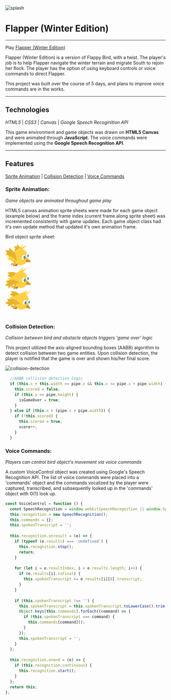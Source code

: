 ![splash](https://media.giphy.com/media/26mZGEi6KH3zNhN7vh/source.gif)

# Flapper (Winter Edition)

---

Play [Flapper (Winter Edition)](https://spark1031.github.io/flapper-voice/)

Flapper (Winter Edition) is a version of Flappy Bird, with a twist. The player's job is to help Flapper navigate the winter terrain and migrate South to rejoin her flock. The player has the option of using keyboard controls or voice commands to direct Flapper.

This project was built over the course of 5 days, and plans to improve voice commands are in the works.

---

## Technologies
*HTML5* | *CSS3* | *Canvas* | *Google Speech Recoginition API*

This game environment and game objects was drawn on **HTML5 Canvas** and were animated through **JavaScript**. The voice commands were implemented using the **Google Speech Recognition API**. 

---

## Features
[Sprite Animation](#sprite-animation) | [Collision Detection](#collision-detection) | [Voice Commands](#voice-commands)

### Sprite Animation:
*Game objects are animated throughout game play*

HTML5 canvas animation sprite sheets were made for each game object (example below) and the frame index (current frame along sprite sheet) was incremented consistently with game updates. Each game object class had it's own update method that updated it's own animation frame.

Bird object sprite sheet:

![sprite-sheet](https://github.com/spark1031/flapper-voice/blob/master/images/bird.png)


### Collision Detection: 
*Collision between bird and obstacle objects triggers 'game over' logic*

This project utilized the axis-aligned bounding boxes (AABB) algorithm to detect collision between two game entities. Upon collision detection, the player is notified that the game is over and shown his/her final score.

![collision-detection](https://media.giphy.com/media/4T5xwp4iumC40kb5Mz/source.gif)

```javascript
  //AABB collision detection logic
  if (this.x + this.width >= pipe.x && this.x <= pipe.x + pipe.width) {
    this.scored = false;
    if (this.y <= pipe.height) {
      isGameOver = true;
    }
  } else if (this.x > (pipe.x + pipe.width)) {
    if (!this.scored) {
      this.scored = true;
      score++;
    }
  }
```

### Voice Commands: 
*Players can control bird object's movement via voice commands*

A custom VoiceControl object was created using Google's Speech Recognition API. The list of voice commands were placed into a 'commands' object and the commands vocalized by the player were captured, transcribed, and subsequently looked up in the 'commands' object with O(1) look up. 

```javascript
const VoiceControl = function () {
  const SpeechRecognition = window.webkitSpeechRecognition || window.SpeechRecognition;
  this.recognition = new SpeechRecognition();
  this.commands = {};
  this.spokenTranscript = '';

  this.recognition.onresult = (e) => {
    if (typeof (e.results) === 'undefined') {
      this.recognition.stop();
      return;
    }

    for (let i = e.resultIndex; i < e.results.length; i++) {
      if (e.results[i].isFinal) {
        this.spokenTranscript += e.results[i][0].transcript;
      }
    }

    if (this.spokenTranscript !== '') {
      this.spokenTranscript = this.spokenTranscript.toLowerCase().trim();
      Object.keys(this.commands).forEach((command) => {
        if (this.spokenTranscript === command) {
          this.commands[command]();
        }
      });
      this.spokenTranscript = '';
    }
  };

  this.recognition.onend = (e) => {
    if (this.recognition.continuous) {
      this.recognition.start();
    }
  };
  return this;
};
```
